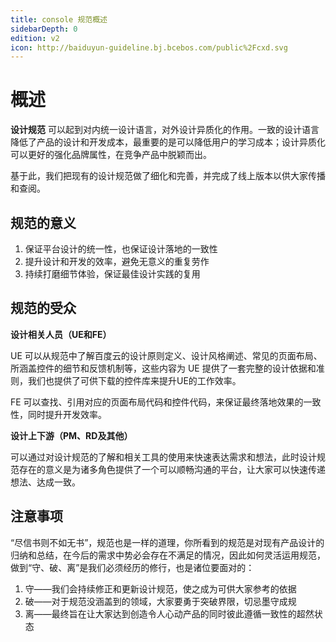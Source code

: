 ```yaml
---
title: console 规范概述
sidebarDepth: 0
edition: v2
icon: http://baiduyun-guideline.bj.bcebos.com/public%2Fcxd.svg
---
```

# 概述

**设计规范** 可以起到对内统一设计语言，对外设计异质化的作用。一致的设计语言降低了产品的设计和开发成本，最重要的是可以降低用户的学习成本；设计异质化可以更好的强化品牌属性，在竞争产品中脱颖而出。

基于此，我们把现有的设计规范做了细化和完善，并完成了线上版本以供大家传播和查阅。

## 规范的意义

 1. 保证平台设计的统一性，也保证设计落地的一致性 
 2. 提升设计和开发的效率，避免无意义的重复劳作
 3. 持续打磨细节体验，保证最佳设计实践的复用

## 规范的受众

**设计相关人员（UE和FE）**

 UE 可以从规范中了解百度云的设计原则定义、设计风格阐述、常见的页面布局、所涵盖控件的细节和反馈机制等，这些内容为 UE 提供了一套完整的设计依据和准则，我们也提供了可供下载的控件库来提升UE的工作效率。

FE 可以查找、引用对应的页面布局代码和控件代码，来保证最终落地效果的一致性，同时提升开发效率。

**设计上下游（PM、RD及其他）**

 可以通过对设计规范的了解和相关工具的使用来快速表达需求和想法，此时设计规范存在的意义是为诸多角色提供了一个可以顺畅沟通的平台，让大家可以快速传递想法、达成一致。
 
## 注意事项

“尽信书则不如无书”，规范也是一样的道理，你所看到的规范是对现有产品设计的归纳和总结，在今后的需求中势必会存在不满足的情况，因此如何灵活运用规范，做到“守、破、离”是我们必须经历的修行，也是诸位要面对的：

 1. 守——我们会持续修正和更新设计规范，使之成为可供大家参考的依据
 2. 破——对于规范没涵盖到的领域，大家要勇于突破界限，切忌墨守成规
 3. 离——最终旨在让大家达到创造令人心动产品的同时彼此遵循一致性的超然状态


